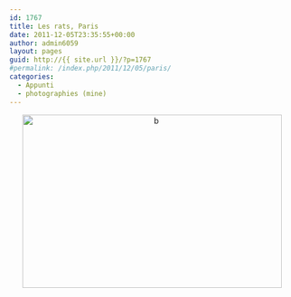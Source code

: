 ```yaml
---
id: 1767
title: Les rats, Paris
date: 2011-12-05T23:35:55+00:00
author: admin6059
layout: pages
guid: http://{{ site.url }}/?p=1767
#permalink: /index.php/2011/12/05/paris/
categories:
  - Appunti
  - photographies (mine)
---
```

<p style="text-align: center;">
  <a href="{{ site.url }}/images/uploads/2011/12/b1.jpg"><img class="aligncenter size-full wp-image-1800" title="b" src="{{ site.url }}/images/uploads/2011/12/b1.jpg" alt="b" width="459" height="306" srcset="{{ site.url }}/images/uploads/2011/12/b1.jpg 567w, {{ site.url }}/images/uploads/2011/12/b1-300x200.jpg 300w" sizes="(max-width: 459px) 100vw, 459px" /></a>
</p>

<p style="text-align: center;">
  <p style="text-align: center;">